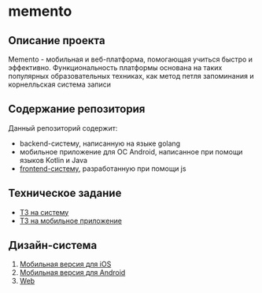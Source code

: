 # memento

## Описание проекта 
Memento - мобильная и веб-платформа, помогающая учиться быстро и эффективно. Функциональность платформы основана на таких популярных образовательных техниках, как метод петля запоминания и корнелльская система записи 

## Содержание репозитория 
Данный репозиторий содержит: 
- backend-систему, написанную на языке golang
- мобильное приложение для ОС Android, написанное при помощи языков Kotlin и Java
- [frontend-систему](https://github.com/FilBTi/memento-web), разработанную при помощи js

## Техническое задание 
- [ТЗ на систему](https://www.notion.so/f908d65e54734f38aa26cc5636e7a58d)
- [ТЗ на мобильное приложение](https://www.notion.so/Memento-MVP-5cb9628232044478bf6324f2047c8e3e)

## Дизайн-система 
1. [Мобильная версия для iOS](https://www.figma.com/design/1g3dpx5jVcydxGjsJO8dfo/memento?node-id=1103-2632&t=sXBfIqkRCXtekC9x-0)
2. [Мобильная версия для Android](https://www.figma.com/design/1g3dpx5jVcydxGjsJO8dfo/memento?node-id=1102-3&t=sXBfIqkRCXtekC9x-0)
3. [Web](https://www.figma.com/design/1g3dpx5jVcydxGjsJO8dfo/memento?node-id=1102-4&t=sXBfIqkRCXtekC9x-0)
